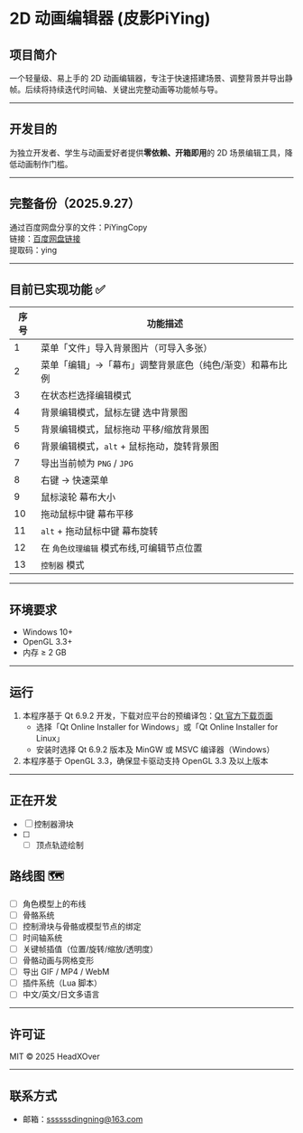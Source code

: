 ﻿# 2D 动画编辑器 (皮影PiYing)

## 项目简介
一个轻量级、易上手的 2D 动画编辑器，专注于快速搭建场景、调整背景并导出静帧。后续将持续迭代时间轴、关键出完整动画等功能帧与导。

---

## 开发目的
为独立开发者、学生与动画爱好者提供**零依赖、开箱即用**的 2D 场景编辑工具，降低动画制作门槛。

---

## 完整备份（2025.9.27）

通过百度网盘分享的文件：PiYingCopy  
链接：[百度网盘链接](https://pan.baidu.com/s/19Ky1cDufgX2XMFTnWU1lxg?pwd=ying)  
提取码：ying 

---

## 目前已实现功能 ✅

| 序号 | 功能描述 |
|------|----------|
| 1 | 菜单「文件」导入背景图片（可导入多张） |
| 2 | 菜单「编辑」→「幕布」调整背景底色（纯色/渐变）和幕布比例 |
| 3 | 在状态栏选择编辑模式
| 4 | 背景编辑模式，鼠标左键 选中背景图 |
| 5 | 背景编辑模式，鼠标拖动 平移/缩放背景图 |
| 6 | 背景编辑模式，`alt` + 鼠标拖动，旋转背景图 |
| 7 | 导出当前帧为 `PNG` / `JPG` |
| 8 | 右键 → 快速菜单 |
| 9 | 鼠标滚轮 幕布大小 |
| 10 | 拖动鼠标中键 幕布平移 |
| 11 | `alt` + 拖动鼠标中键 幕布旋转 |
| 12 | 在 `角色纹理编辑` 模式布线,可编辑节点位置 |
| 13 |  `控制器` 模式 |

---

## 环境要求

- Windows 10+
- OpenGL 3.3+
- 内存 ≥ 2 GB

---

## 运行

1. 本程序基于 Qt 6.9.2 开发，下载对应平台的预编译包：[Qt 官方下载页面](https://www.qt.io/download-qt-installer)
   - 选择「Qt Online Installer for Windows」或「Qt Online Installer for Linux」
   - 安装时选择 Qt 6.9.2 版本及 MinGW 或 MSVC 编译器（Windows）
2. 本程序基于 OpenGL 3.3，确保显卡驱动支持 OpenGL 3.3 及以上版本


---

## 正在开发

- [ ] 控制器滑块
- [ ] - [ ] 顶点轨迹绘制

## 路线图 🗺️

- [ ] 角色模型上的布线  
- [ ] 骨骼系统  
- [ ] 控制滑块与骨骼或模型节点的绑定  
- [ ] 时间轴系统   
- [ ] 关键帧插值（位置/旋转/缩放/透明度）  
- [ ] 骨骼动画与网格变形  
- [ ] 导出 GIF / MP4 / WebM  
- [ ] 插件系统（Lua 脚本）  
- [ ] 中文/英文/日文多语言  

---

## 许可证
MIT © 2025 HeadXOver  

---

## 联系方式
- 邮箱：ssssssdingning@163.com